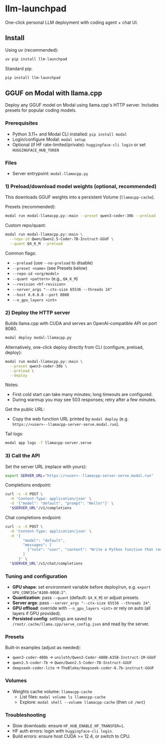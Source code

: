 # llm-launchpad

One-click personal LLM deployment with coding agent + chat UI.

## Install

Using uv (recommended):
```bash
uv pip install llm-launchpad
```

Standard pip:
```bash
pip install llm-launchpad
```

## GGUF on Modal with llama.cpp

Deploy any GGUF model on Modal using llama.cpp's HTTP server. Includes presets for popular coding models.

### Prerequisites
- Python 3.11+ and Modal CLI installed: `pip install modal`
- Login/configure Modal: `modal setup`
- Optional (if HF rate-limited/private): `huggingface-cli login` or set `HUGGINGFACE_HUB_TOKEN`

### Files
- Server entrypoint: `modal-llamacpp.py`

### 1) Preload/download model weights (optional, recommended)
This downloads GGUF weights into a persistent Volume (`llamacpp-cache`).

Presets (recommended):
```bash
modal run modal-llamacpp.py::main --preset qwen3-coder-30b --preload
```

Custom repo/quant:
```bash
modal run modal-llamacpp.py::main \
  --repo-id Qwen/Qwen2.5-Coder-7B-Instruct-GGUF \
  --quant Q4_K_M --preload
```

Common flags:
- `--preload` (use `--no-preload` to disable)
- `--preset <name>` (see Presets below)
- `--repo-id <org/model>`
- `--quant <pattern>` (e.g., `Q4_K_M`)
- `--revision <hf-revision>`
- `--server_args "--ctx-size 65536 --threads 24"`
- `--host 0.0.0.0` `--port 8080`
- `--n_gpu_layers <int>`

### 2) Deploy the HTTP server
Builds llama.cpp with CUDA and serves an OpenAI-compatible API on port 8080.

```bash
modal deploy modal-llamacpp.py
```

Alternatively, one-click deploy directly from CLI (configure, preload, deploy):
```bash
modal run modal-llamacpp.py::main \
  --preset qwen3-coder-30b \
  --preload \
  --deploy
```

Notes:
- First cold start can take many minutes; long timeouts are configured.
- During warmup you may see 503 responses; retry after a few minutes.

Get the public URL:
- Copy the web function URL printed by `modal deploy` (e.g. `https://<user>--llamacpp-server-serve.modal.run`).

Tail logs:
```bash
modal app logs -f llamacpp-server.serve
```

### 3) Call the API
Set the server URL (replace with yours):
```bash
export SERVER_URL="https://<user>--llamacpp-server-serve.modal.run"
```
Completions endpoint:
```bash
curl -s -X POST \
  -H 'Content-Type: application/json' \
  -d '{"model": "default", "prompt": "Hello!"}' \
  "$SERVER_URL"/v1/completions
```

Chat completions endpoint:
```bash
curl -s -X POST \
  -H 'Content-Type: application/json' \
  -d '{
        "model": "default",
        "messages": [
          {"role": "user", "content": "Write a Python function that reverses a string."}
        ]
      }' \
  "$SERVER_URL"/v1/chat/completions
```

### Tuning and configuration
- **GPU shape**: set environment variable before deploy/run, e.g. `export GPU_CONFIG="A100-80GB:2"`.
- **Quantization**: pass `--quant` (default: `Q4_K_M`) or adjust presets.
- **Server args**: pass `--server_args "--ctx-size 65536 --threads 24"`.
- **GPU offload**: override with `--n_gpu_layers <int>` or rely on auto (all layers if GPU provided).
- **Persisted config**: settings are saved to `/root/.cache/llama.cpp/serve_config.json` and read by the server.

### Presets
Built-in examples (adjust as needed):
- `qwen3-coder-480b` → `unsloth/Qwen3-Coder-480B-A35B-Instruct-1M-GGUF`
- `qwen2.5-coder-7b` → `Qwen/Qwen2.5-Coder-7B-Instruct-GGUF`
- `deepseek-coder-lite` → `TheBloke/deepseek-coder-6.7b-instruct-GGUF`

### Volumes
- Weights cache volume: `llamacpp-cache`
  - List files: `modal volume ls llamacpp-cache`
  - Explore: `modal shell --volume llamacpp-cache` (then `cd /mnt`)

### Troubleshooting
- Slow downloads: ensure `HF_HUB_ENABLE_HF_TRANSFER=1`.
- HF auth errors: login with `huggingface-cli login`.
- Build errors: ensure host CUDA >= 12.4, or switch to CPU.
